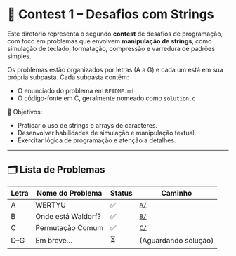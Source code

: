 # 🧵 Contest 1 – Desafios com Strings

Este diretório representa o segundo **contest** de desafios de programação, com foco em problemas que envolvem **manipulação de strings**, como simulação de teclado, formatação, compressão e varredura de padrões simples.

Os problemas estão organizados por letras (A a G) e cada um está em sua própria subpasta. Cada subpasta contém:

- O enunciado do problema em `README.md`
- O código-fonte em C, geralmente nomeado como `solution.c`

📌 Objetivos:

- Praticar o uso de strings e arrays de caracteres.
- Desenvolver habilidades de simulação e manipulação textual.
- Exercitar lógica de programação e atenção a detalhes.

---

## 🗂️ Lista de Problemas

| Letra | Nome do Problema   | Status | Caminho              |
| ----- | ------------------ | ------ | -------------------- |
| A     | WERTYU             | ✅     | [`A/`](./A)          |
| B     | Onde está Waldorf? | ✅     | [`B/`](./B)          |
| C     | Permutação Comum   | ✅     | [`C/`](./C)          |
| D–G   | Em breve...        | ⏳     | (Aguardando solução) |
